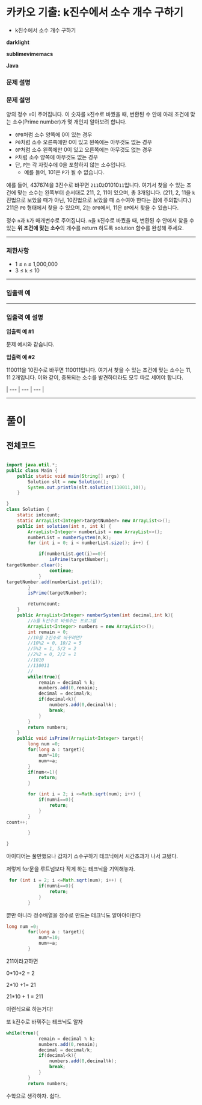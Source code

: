# 카카오 기출: k진수에서 소수 개수 구하기

- k진수에서 소수 개수 구하기

**darklight**

**sublimevimemacs**

**Java**

### **문제 설명**

### 문제 설명

양의 정수 `n`이 주어집니다. 이 숫자를 `k`진수로 바꿨을 때, 변환된 수 안에 아래 조건에 맞는 소수(Prime number)가 몇 개인지 알아보려 합니다.

- `0P0`처럼 소수 양쪽에 0이 있는 경우
- `P0`처럼 소수 오른쪽에만 0이 있고 왼쪽에는 아무것도 없는 경우
- `0P`처럼 소수 왼쪽에만 0이 있고 오른쪽에는 아무것도 없는 경우
- `P`처럼 소수 양쪽에 아무것도 없는 경우
- 단, `P`는 각 자릿수에 0을 포함하지 않는 소수입니다.
    - 예를 들어, 101은 `P`가 될 수 없습니다.

예를 들어, 437674을 3진수로 바꾸면 `211`0`2`01010`11`입니다. 여기서 찾을 수 있는 조건에 맞는 소수는 왼쪽부터 순서대로 211, 2, 11이 있으며, 총 3개입니다. (211, 2, 11을 `k`진법으로 보았을 때가 아닌, 10진법으로 보았을 때 소수여야 한다는 점에 주의합니다.) 211은 `P0` 형태에서 찾을 수 있으며, 2는 `0P0`에서, 11은 `0P`에서 찾을 수 있습니다.

정수 `n`과 `k`가 매개변수로 주어집니다. `n`을 `k`진수로 바꿨을 때, 변환된 수 안에서 찾을 수 있는 **위 조건에 맞는 소수**의 개수를 return 하도록 solution 함수를 완성해 주세요.

---

### 제한사항

- 1 ≤ `n` ≤ 1,000,000
- 3 ≤ `k` ≤ 10

---

### 입출력 예

---

### 입출력 예 설명

**입출력 예 #1**

문제 예시와 같습니다.

**입출력 예 #2**

110011을 10진수로 바꾸면 110011입니다. 여기서 찾을 수 있는 조건에 맞는 소수는 11, 11 2개입니다. 이와 같이, 중복되는 소수를 발견하더라도 모두 따로 세어야 합니다.

| --- | --- | --- |

---

# 풀이

## 전체코드

```java

import java.util.*;
public class Main {
    public static void main(String[] args) {
        Solution slt = new Solution();
        System.out.println(slt.solution(110011,10));
    }

}
class Solution {
    static intcount;
    static ArrayList<Integer>targetNumber= new ArrayList<>();
    public int solution(int n, int k) {
        ArrayList<Integer> numberList = new ArrayList<>();
        numberList = numberSystem(n,k);
        for (int i = 0; i < numberList.size(); i++) {

            if(numberList.get(i)==0){
                isPrime(targetNumber);
targetNumber.clear();
                continue;
            }
targetNumber.add(numberList.get(i));
        }
        isPrime(targetNumber);

        returncount;
    }
    public ArrayList<Integer> numberSystem(int decimal,int k){
        //a를 k진수로 바꿔주는 프로그램
        ArrayList<Integer> numbers = new ArrayList<>();
        int remain = 0;
        //10을 2진수로 바꾸려면?
        //10%2 = 0, 10/2 = 5
        //5%2 = 1, 5/2 = 2
        //2%2 = 0, 2/2 = 1
        //1010
        //110011
        //
        while(true){
            remain = decimal % k;
            numbers.add(0,remain);
            decimal = decimal/k;
            if(decimal<k){
                numbers.add(0,decimal%k);
                break;
            }
        }
        return numbers;
    }
    public void isPrime(ArrayList<Integer> target){
        long num =0;
        for(long a : target){
            num*=10;
            num+=a;
        }
        if(num<=1){
            return;
        }

        for (int i = 2; i <=Math.sqrt(num); i++) {
            if(num%i==0){
                return;
            }
        }
count++;

        }

}

```

아이디어는 풀만했으나 갑자기 소수구하기 테크닉에서 시간초과가 나서 고됐다.

저렇게 for문을 루트넘보다 작게 하는 테크닉을 기억해놓자.

```java
 for (int i = 2; i <=Math.sqrt(num); i++) {
            if(num%i==0){
                return;
            }
        }
```

뿐만 아니라 정수배열을 정수로 만드는 테크닉도 알아야아한다

```java
long num =0;
        for(long a : target){
            num*=10;
            num+=a;
        }
```

211이라고하면

0*10+2 = 2

2*10 +1= 21

21*10 + 1 = 211

이런식으로 하는거다!

또 k진수로 바꿔주는 테크닉도 알자

```java
while(true){
            remain = decimal % k;
            numbers.add(0,remain);
            decimal = decimal/k;
            if(decimal<k){
                numbers.add(0,decimal%k);
                break;
            }
        }
        return numbers;
```

수학으로 생각하자. 쉽다.